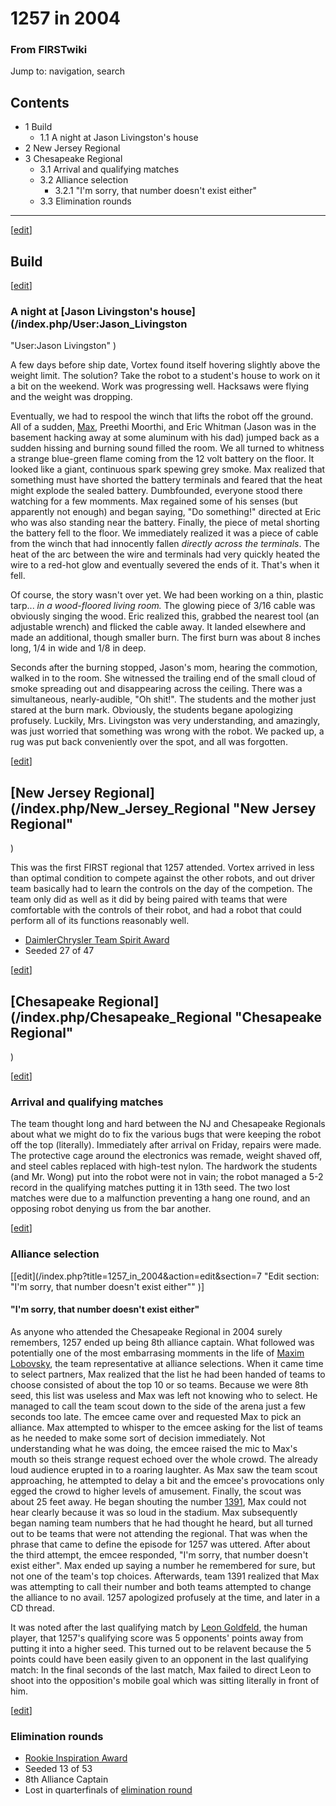 # 1257 in 2004

### From FIRSTwiki

Jump to: navigation, search

## Contents

  * 1 Build
    * 1.1 A night at Jason Livingston's house
  * 2 New Jersey Regional
  * 3 Chesapeake Regional
    * 3.1 Arrival and qualifying matches
    * 3.2 Alliance selection
      * 3.2.1 "I'm sorry, that number doesn't exist either"
    * 3.3 Elimination rounds  
---  
  
[[edit](/index.php?title=1257_in_2004&action=edit&section=1 "Edit section:
Build" )]

## Build

[[edit](/index.php?title=1257_in_2004&action=edit&section=2 "Edit section: A
night at Jason Livingston's house" )]

### A night at [Jason Livingston's house](/index.php/User:Jason_Livingston
"User:Jason Livingston" )

A few days before ship date, Vortex found itself hovering slightly above the
weight limit. The solution? Take the robot to a student's house to work on it
a bit on the weekend. Work was progressing well. Hacksaws were flying and the
weight was dropping.

Eventually, we had to respool the winch that lifts the robot off the ground.
All of a sudden, [Max](/index.php/Maxim_Lobovsky "Maxim Lobovsky" ), Preethi
Moorthi, and Eric Whitman (Jason was in the basement hacking away at some
aluminum with his dad) jumped back as a sudden hissing and burning sound
filled the room. We all turned to whitness a strange blue-green flame coming
from the 12 volt battery on the floor. It looked like a giant, continuous
spark spewing grey smoke. Max realized that something must have shorted the
battery terminals and feared that the heat might explode the sealed battery.
Dumbfounded, everyone stood there watching for a few momments. Max regained
some of his senses (but apparently not enough) and began saying, "Do
something!" directed at Eric who was also standing near the battery. Finally,
the piece of metal shorting the battery fell to the floor. We immediately
realized it was a piece of cable from the winch that had innocently fallen
_directly across the terminals_. The heat of the arc between the wire and
terminals had very quickly heated the wire to a red-hot glow and eventually
severed the ends of it. That's when it fell.

Of course, the story wasn't over yet. We had been working on a thin, plastic
tarp... _in a wood-floored living room._ The glowing piece of 3/16 cable was
obviously singing the wood. Eric realized this, grabbed the nearest tool (an
adjustable wrench) and flicked the cable away. It landed elsewhere and made an
additional, though smaller burn. The first burn was about 8 inches long, 1/4
in wide and 1/8 in deep.

Seconds after the burning stopped, Jason's mom, hearing the commotion, walked
in to the room. She witnessed the trailing end of the small cloud of smoke
spreading out and disappearing across the ceiling. There was a simultaneous,
nearly-audible, "Oh shit!". The students and the mother just stared at the
burn mark. Obviously, the students begane apologizing profusely. Luckily, Mrs.
Livingston was very understanding, and amazingly, was just worried that
something was wrong with the robot. We packed up, a rug was put back
conveniently over the spot, and all was forgotten.

[[edit](/index.php?title=1257_in_2004&action=edit&section=3 "Edit section: New
Jersey Regional" )]

## [New Jersey Regional](/index.php/New_Jersey_Regional "New Jersey Regional"
)

This was the first FIRST regional that 1257 attended. Vortex arrived in less
than optimal condition to compete against the other robots, and out driver
team basically had to learn the controls on the day of the competion. The team
only did as well as it did by being paired with teams that were comfortable
with the controls of their robot, and had a robot that could perform all of
its functions reasonably well.

  * [DaimlerChrysler Team Spirit Award](/index.php/DaimlerChrysler_Team_Spirit_Award "DaimlerChrysler Team Spirit Award" )
  * Seeded 27 of 47 

[[edit](/index.php?title=1257_in_2004&action=edit&section=4 "Edit section:
Chesapeake Regional" )]

## [Chesapeake Regional](/index.php/Chesapeake_Regional "Chesapeake Regional"
)

[[edit](/index.php?title=1257_in_2004&action=edit&section=5 "Edit section:
Arrival and qualifying matches" )]

### Arrival and qualifying matches

The team thought long and hard between the NJ and Chesapeake Regionals about
what we might do to fix the various bugs that were keeping the robot off the
top (literally). Immediately after arrival on Friday, repairs were made. The
protective cage around the electronics was remade, weight shaved off, and
steel cables replaced with high-test nylon. The hardwork the students (and Mr.
Wong) put into the robot were not in vain; the robot managed a 5-2 record in
the qualifying matches putting it in 13th seed. The two lost matches were due
to a malfunction preventing a hang one round, and an opposing robot denying us
from the bar another.

[[edit](/index.php?title=1257_in_2004&action=edit&section=6 "Edit section:
Alliance selection" )]

### Alliance selection

[[edit](/index.php?title=1257_in_2004&action=edit&section=7 "Edit section:
"I'm sorry, that number doesn't exist either"" )]

#### "I'm sorry, that number doesn't exist either"

As anyone who attended the Chesapeake Regional in 2004 surely remembers, 1257
ended up being 8th alliance captain. What followed was potentially one of the
most embarrasing momments in the life of [Maxim Lobovsky](/index.php/User:Max
"User:Max" ), the team representative at alliance selections. When it came
time to select partners, Max realized that the list he had been handed of
teams to choose consisted of about the top 10 or so teams. Because we were 8th
seed, this list was useless and Max was left not knowing who to select. He
managed to call the team scout down to the side of the arena just a few
seconds too late. The emcee came over and requested Max to pick an alliance.
Max attempted to whisper to the emcee asking for the list of teams as he
needed to make some sort of decision immediately. Not understanding what he
was doing, the emcee raised the mic to Max's mouth so theis strange request
echoed over the whole crowd. The already loud audience erupted in to a roaring
laughter. As Max saw the team scout approaching, he attempted to delay a bit
and the emcee's provocations only egged the crowd to higher levels of
amusement. Finally, the scout was about 25 feet away. He began shouting the
number [1391](/index.php/1391 "1391" ), Max could not hear clearly because it
was so loud in the stadium. Max subsequently began naming team numbers that he
had thought he heard, but all turned out to be teams that were not attending
the regional. That was when the phrase that came to define the episode for
1257 was uttered. After about the third attempt, the emcee responded, "I'm
sorry, that number doesn't exist either". Max ended up saying a number he
remembered for sure, but not one of the team's top choices. Afterwards, team
1391 realized that Max was attempting to call their number and both teams
attempted to change the alliance to no avail. 1257 apologized profusely at the
time, and later in a CD thread.

  
It was noted after the last qualifying match by [Leon
Goldfeld](/index.php?title=Leon_Goldfeld&action=edit "Leon Goldfeld" ), the
human player, that 1257's qualifying score was 5 opponents' points away from
putting it into a higher seed. This turned out to be relavent because the 5
points could have been easily given to an opponent in the last qualifying
match: In the final seconds of the last match, Max failed to direct Leon to
shoot into the opposition's mobile goal which was sitting literally in front
of him.

[[edit](/index.php?title=1257_in_2004&action=edit&section=8 "Edit section:
Elimination rounds" )]

### Elimination rounds

  * [Rookie Inspiration Award](/index.php/Rookie_Inspiration_Award "Rookie Inspiration Award" )
  * Seeded 13 of 53 
  * 8th Alliance Captain 
  * Lost in quarterfinals of [elimination round](/index.php/Elimination_round "Elimination round" )

